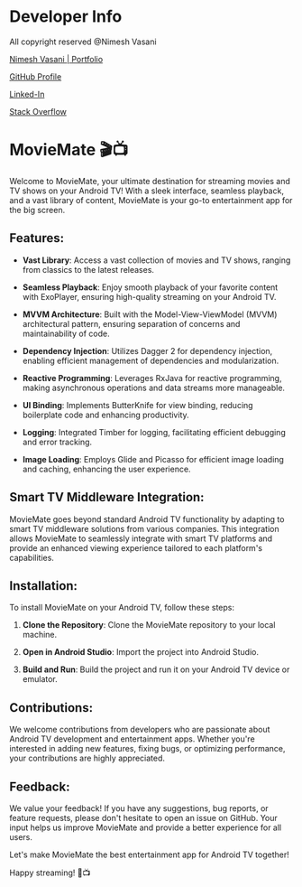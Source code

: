 # Developer Info

All copyright reserved @Nimesh Vasani 

[Nimesh Vasani | Portfolio](https://vasaninimesh0.wixsite.com/nimesh-vasani)

[GitHub Profile](https://github.com/NimeshVasani)

[Linked-In](https://www.linkedin.com/in/nimesh-vasani-99b642154/)

[Stack Overflow](https://stackoverflow.com/users/16579306/nimesh-vasani)





# MovieMate 🎬📺

Welcome to MovieMate, your ultimate destination for streaming movies and TV shows on your Android TV! With a sleek interface, seamless playback, and a vast library of content, MovieMate is your go-to entertainment app for the big screen.

## Features:

- **Vast Library**: Access a vast collection of movies and TV shows, ranging from classics to the latest releases.
  
- **Seamless Playback**: Enjoy smooth playback of your favorite content with ExoPlayer, ensuring high-quality streaming on your Android TV.
  
- **MVVM Architecture**: Built with the Model-View-ViewModel (MVVM) architectural pattern, ensuring separation of concerns and maintainability of code.
  
- **Dependency Injection**: Utilizes Dagger 2 for dependency injection, enabling efficient management of dependencies and modularization.
  
- **Reactive Programming**: Leverages RxJava for reactive programming, making asynchronous operations and data streams more manageable.
  
- **UI Binding**: Implements ButterKnife for view binding, reducing boilerplate code and enhancing productivity.
  
- **Logging**: Integrated Timber for logging, facilitating efficient debugging and error tracking.
  
- **Image Loading**: Employs Glide and Picasso for efficient image loading and caching, enhancing the user experience.

## Smart TV Middleware Integration:

MovieMate goes beyond standard Android TV functionality by adapting to smart TV middleware solutions from various companies. This integration allows MovieMate to seamlessly integrate with smart TV platforms and provide an enhanced viewing experience tailored to each platform's capabilities.

## Installation:

To install MovieMate on your Android TV, follow these steps:

1. **Clone the Repository**: Clone the MovieMate repository to your local machine.
   
2. **Open in Android Studio**: Import the project into Android Studio.
   
3. **Build and Run**: Build the project and run it on your Android TV device or emulator.

## Contributions:

We welcome contributions from developers who are passionate about Android TV development and entertainment apps. Whether you're interested in adding new features, fixing bugs, or optimizing performance, your contributions are highly appreciated.

## Feedback:

We value your feedback! If you have any suggestions, bug reports, or feature requests, please don't hesitate to open an issue on GitHub. Your input helps us improve MovieMate and provide a better experience for all users.

Let's make MovieMate the best entertainment app for Android TV together!

Happy streaming! 🍿📺
